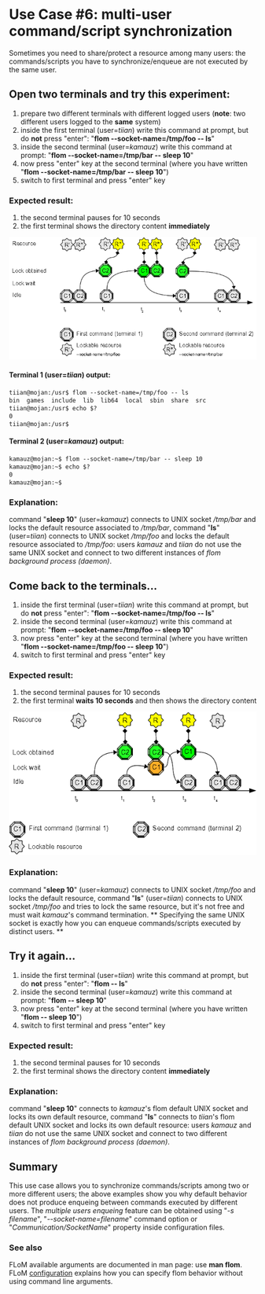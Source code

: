 # Use Case #6: multi-user command/script synchronization

Sometimes you need to share/protect a resource among many users: the commands/scripts you have to synchronize/enqueue are not executed by the same user.

## Open two terminals and try this experiment:

1. prepare two different terminals with different logged users (**note**: two different users logged to the **same** system)
2. inside the first terminal (user=*tiian*) write this command at prompt, but do **not** press "enter": "**flom \-\-socket-name=/tmp/foo \-\- ls**"
3. inside the second terminal (user=*kamauz*) write this command at prompt: "**flom \-\-socket-name=/tmp/bar \-\- sleep 10**"
4. now press "enter" key at the second terminal (where you have written "**flom \-\-socket-name=/tmp/bar \-\- sleep 10**")
5. switch to first terminal and press "enter" key

### Expected result:

1. the second terminal pauses for 10 seconds
2. the first terminal shows the directory content **immediately**

![](use_case_6a.png)

#### Terminal 1 (user=*tiian*) output:

    tiian@mojan:/usr$ flom --socket-name=/tmp/foo -- ls
    bin  games  include  lib  lib64  local	sbin  share  src
    tiian@mojan:/usr$ echo $?
    0
    tiian@mojan:/usr$ 

#### Terminal 2 (user=*kamauz*) output:

    kamauz@mojan:~$ flom --socket-name=/tmp/bar -- sleep 10
    kamauz@mojan:~$ echo $?
    0
    kamauz@mojan:~$ 

### Explanation:
command "**sleep 10**" (user=*kamauz*) connects to UNIX socket */tmp/bar* and locks the default resource associated to */tmp/bar*, command "**ls**" (user=*tiian*) connects to UNIX socket */tmp/foo* and locks the default resource associated to */tmp/foo*: users *kamauz* and *tiian* do not use the same UNIX socket and connect to two different instances of *flom background process (daemon)*.

## Come back to the terminals...

1. inside the first terminal (user=*tiian*) write this command at prompt, but do **not** press "enter": "**flom \-\-socket-name=/tmp/foo \-\- ls**"
2. inside the second terminal (user=*kamauz*) write this command at prompt: "**flom \-\-socket-name=/tmp/foo \-\- sleep 10**"
3. now press "enter" key at the second terminal (where you have written "**flom \-\-socket-name=/tmp/foo \-\- sleep 10**")
4. switch to first terminal and press "enter" key

### Expected result:

1. the second terminal pauses for 10 seconds
2. the first terminal **waits 10 seconds** and then shows the directory content

![](use_case_1_5b_6b_7_8_9_14.png)

### Explanation:
command "**sleep 10**" (user=*kamauz*) connects to UNIX socket */tmp/foo* and locks the default resource, command "**ls**" (user=*tiian*) connects to UNIX socket */tmp/foo* and tries to lock the same resource, but it's not free and must wait *kamauz*'s command termination.
** Specifying the same UNIX socket is exactly how you can enqueue commands/scripts executed by distinct users. **

## Try it again...

1. inside the first terminal (user=*tiian*) write this command at prompt, but do **not** press "enter": "**flom \-\- ls**"
2. inside the second terminal (user=*kamauz*) write this command at prompt: "**flom \-\- sleep 10**"
3. now press "enter" key at the second terminal (where you have written "**flom \-\- sleep 10**")
4. switch to first terminal and press "enter" key

### Expected result:

1. the second terminal pauses for 10 seconds
2. the first terminal shows the directory content **immediately**

### Explanation:
command "**sleep 10**" connects to *kamauz*'s flom default UNIX socket and locks its own default resource, command "**ls**" connects to *tiian*'s flom default UNIX socket and locks its own default resource: users *kamauz* and *tiian* do not use the same UNIX socket and connect to two different instances of *flom background process (daemon)*.

## Summary
This use case allows you to synchronize commands/scripts among two or more different users; the above examples show you why default behavior does not produce enqueing between commands executed by different users.
The *multiple users enqueing* feature can be obtained using "*-s filename*", "*\-\-socket-name=filename*" command option or "*Communication/SocketName*" property inside configuration files.

### See also
FLoM available arguments are documented in man page: use **man flom**.   
FLoM [configuration](../Configuration.md) explains how you can specify flom behavior without using command line arguments.
